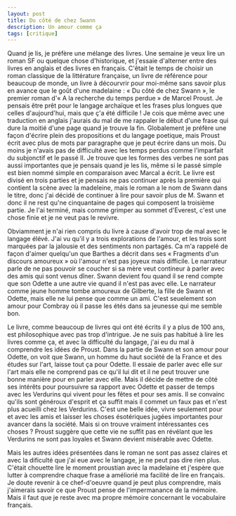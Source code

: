 ```yaml
---
layout: post
title: Du côté de chez Swann
description: Un amour comme ça
tags: [critique]
---
```


Quand je lis, je préfère une mélange des livres. Une semaine je veux lire
un roman SF ou quelque chose d'historique, et j'essaie d'alterner entre
des livres en anglais et des livres en français. C'êtait le temps de choisir
un roman classique de la littérature française, un livre de référence pour
beaucoup de monde, un livre à décourvrir pour moi-même sans savoir plus en
avance que le goût d'une madelaine : « Du côté de chez Swann », le premier 
roman d'« A la recherche du temps perdue » de Marcel Proust. Je pensais
être prêt pour le langage archaïque et les frases plus longues que celles
d'aujourd'hui, mais que ç'a été difficile ! Je cois que même avec une
traduction en anglais j'aurais du mal de me rappaler le début d'une frase
qui dure la moitié d'une page quand je trouve la fin. Globalement je
préfère une façon d'écrire plein des propositions et du langage 
poetique, mais Proust écrit avec plus de mots par paragraphe que je peut
écrire dans un mois. Du moins je n'avais pas de difficulté avec les
temps perdus comme l'imparfait du subjonctif et le passé II. Je trouve que
les formes des verbes ne sont pas aussi importantes que je pensais quand
je les lis, même si le passé simple est bien nommé simple en comparaison
avec Marcal a écrit. Le livre est divisé en trois parties et je pensais
ne pas continuer après la première qui contient la scène avec la madeleine,
mais le roman a le nom de Swann dans le titre, donc j'ai décidé de continuer
à lire pour savoir plus de M. Swann et donc il ne rest qu'ne cinquantaine
de pages qui composent la troisième partie. 
Je l'ai terminé, mais comme grimper au sommet d'Everest, c'est
une chose finie et je ne veut pas le revivre.

Obviamment je n'ai rien compris du livre à cause d'avoir trop de mal 
avec le langage élévé. J'ai vu qu'il y a trois explorations de l'amour,
et les trois sont marquées par la jalousie et des sentiments non partagés. 
Ca m'a rappelé de façon d'aimer quelqu'un que Barthes a décrit dans ses « Fragments d'un discours
amoureux » où l'amour n'est pas joyeux mais difficile. 
Le narrateur parle de ne pas pouvoir se coucher si sa mère
veut contineur à parler avec des amis qui sont venus dîner. Swann devient
fou quand il se rend compte que son Odette a une autre vie quand il n'est
pas avec elle. Le narrateur comme jeune homme tombe amoureux de Gilberte, la fille
de Swann et Odette, mais elle ne lui pense que comme un ami. C'est seuelement
son amour pour Combray où il passe les étés dans sa jeunesse qui me semble
bon.

Le livre, comme beaucoup de livres qui ont été écrits il y a plus de 100 ans, 
est philosophique avec pas trop d'intrigue. Je ne suis pas habitué à lire les
livres comme ça, et avec la difficulté du langage, j'ai eu du mal à comprendre
les idées de Proust. Dans la partie de Swann et son amour pour Odette, on voit que
Swann, un homme du haut société de la France et des études sur l'art, laisse
tout ça pour Odette. Il essaie de parler avec elle sur l'art mais elle ne comprend
pas ce qu'il lui dit et il ne peut trouver une bonne manière pour en parler avec
elle. Mais il décide de mettre de côté ses intérêts pour poursuivre sa rapport
avec Odette et passer de temps avec les Verdurins qui vivent pour les fêtes 
et pour ses amis. Il se convainc qu'ils sont généroux d'esprit et ça suffit
mais il commet un faux pas et n'est plus acueilli chez les Verdurins. C'est une
belle idée, vivre seulement pour et avec les amis et laisser les choses ésotériques
jugées importantes pour avancer dans la société. Mais si on trouve vraiment 
intéressantes ces choses ? Proust suggère que cette vie ne suffit pas en
révélant que les Verdurins ne sont pas loyales et Swann devient misérable
avec Odette.

Mais les autres idées présentées dans le roman ne sont pas assez claires et
avec la dificulté que j'ai eue avec le langage, je ne peut pas dire rien
plus. C'était chouette lire le moment proustian avec la madelaine et j'espère
que lutter à comprendre chaque frase a améliorié ma facilité de lire en
français. Je doute revenir à ce chef-d'oeuvre quand je peut plus comprendre,
mais j'aimerais savoir ce que Proust pense de l'impermanance de la mémoire. Mais
il faut que je reste avec ma propre mémoire concernant le vocabulaire
français.

